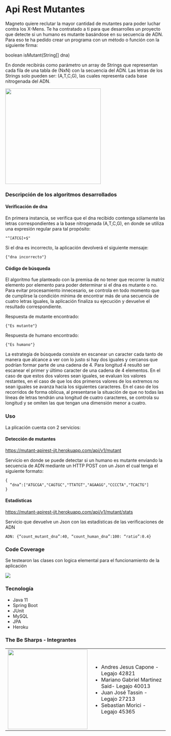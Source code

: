 # Api Rest Mutantes

Magneto quiere reclutar la mayor cantidad de mutantes para poder luchar contra los X-Mens. Te ha contratado a ti para que desarrolles un proyecto que detecte si un humano es mutante basándose en su secuencia de ADN.
Para eso te ha pedido crear un programa con un método o función con la siguiente firma:

boolean isMutant(String[] dna)

En donde recibirás como parámetro un array de Strings que representan cada fila de una tabla
de (NxN) con la secuencia del ADN. Las letras de los Strings solo pueden ser: (A,T,C,G), las
cuales representa cada base nitrogenada del ADN.

<div align=”center”>
  <img src="https://cdn.icon-icons.com/icons2/1412/PNG/512/comics-magneto_97502.png" width="300" height="300"/>
</div>

### Descripción de los algoritmos desarrollados
#### Verificación de dna
En primera instancia, se verifica que el dna recibido contenga sólamente las letras correspondientes a la base nitrogenada (A,T,C,G), en donde se utiliza una expresión regular para tal propósito:

```
"^[ATCG]+$"
```
Si el dna es incorrecto, la aplicación devolverá el siguiente mensaje:

```
{"dna incorrecto"}
```
#### Código de búsqueda
El algoritmo fue planteado con la premisa de no tener que recorrer la matriz elemento por elemento para poder determinar si el dna es mutante o no.
Para evitar procesamiento innecesario, se controla en todo momento que de cumplirse la condición mínima de encontrar más de una secuencia de cuatro letras iguales,
la aplicación finaliza su ejecución y devuelve el resultado correspondiente.

Respuesta de mutante encontrado:
```
{"Es mutante"}
```
Respuesta de humano encontrado:
```
{"Es humano"}
```

La estrategia de búsqueda consiste en escanear un caracter cada tanto de manera que alcance a ver con lo justo si hay dos iguales y cercanos que podrían formar parte de una cadena de 4.
Para longitud 4 resultó ser escanear el primer y último caracter de una cadena de 4 elementos. En el caso de que estos dos valores sean iguales, se evaluan los valores restantes,
en el caso de que los dos primeros valores de los extremos no sean iguales se avanza hacia los siguientes caracteres.
En el caso de los recorridos de forma oblicua, al presentarse la situación de que no todas las líneas de letras tendrán una longitud de cuatro caracteres,
se controla su longitud y se omiten las que tengan una dimensión menor a cuatro.

### Uso
La plicación cuenta con 2 servicios:

#### Detección de mutantes

https://mutant-apirest-jjt.herokuapp.com/api/v1/mutant

Servicio en donde se puede detectar si un humano es mutante enviando la secuencia de ADN mediante un HTTP POST con un Json el cual tenga el siguiente formato:
```
{
  “dna”:["ATGCGA","CAGTGC","TTATGT","AGAAGG","CCCCTA","TCACTG"]
}
```
#### Estadísticas

https://mutant-apirest-jjt.herokuapp.com/api/v1/mutant/stats

Servicio que devuelve un Json con las estadísticas de las verificaciones de ADN

```
ADN: {“count_mutant_dna”:40, “count_human_dna”:100: “ratio”:0.4}
```

### Code Coverage
Se testearon las clases con logica elemental para el funcionamiento de la aplicación

<div align=”center”>
  <img src="https://res.cloudinary.com/hci2koa2w/image/upload/v1636581452/data/coverage_u8hd3r.jpg"/>
</div>

### Tecnología

- Java 11
- Spring Boot
- JUnit
- MySQL
- JPA
- Heroku

### The Be Sharps - Integrantes

<table border="0">
  <tr>
    <td>
      <img src="https://i.pinimg.com/564x/59/15/52/5915521ddfe5e6080feecad542ace83c.jpg" width="250" height="250"/>
    </td>
    <td>
      <ul>
        <li>Andres Jesus Capone - Legajo 42821</li>
        <li>Mariano Gabriel Martinez Said- Legajo 40013</li>
        <li>Juan José Tassin - Legajo 27213</li>
        <li>Sebastian Morici - Legajo 45365</li>
      </ul>
    </td>
  </tr>
</table>

